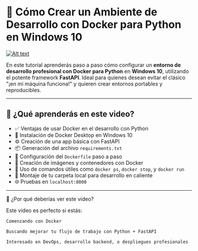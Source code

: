 # 🐍 Cómo Crear un Ambiente de Desarrollo con Docker para Python en Windows 10
[![Alt text](https://img.youtube.com/vi/uU0NWUVFiYA/0.jpg)](https://www.youtube.com/watch?v=uU0NWUVFiYA)

En este tutorial aprenderás paso a paso cómo configurar un **entorno de desarrollo profesional con Docker para Python** en **Windows 10**, utilizando el potente framework **FastAPI**. Ideal para quienes desean evitar el clásico "¡en mi máquina funciona!" y quieren crear entornos portables y reproducibles.

---

## 🎯 ¿Qué aprenderás en este video?

- ✅ Ventajas de usar Docker en el desarrollo con Python
- 🧰 Instalación de Docker Desktop en Windows 10
- ⚙️ Creación de una app básica con FastAPI
- 📦 Generación del archivo `requirements.txt`
- 🐳 Configuración del `Dockerfile` paso a paso
- 🔁 Creación de imágenes y contenedores con Docker
- 🧪 Uso de comandos útiles como `docker ps`, `docker stop`, y `docker run`
- 🔄 Montaje de tu carpeta local para desarrollo en caliente
- 🌐 Pruebas en `localhost:8000`

---


🚀 ¿Por qué deberías ver este video?

Este video es perfecto si estás:

    Comenzando con Docker

    Buscando mejorar tu flujo de trabajo con Python + FastAPI

    Interesado en DevOps, desarrollo backend, o despliegues profesionales



